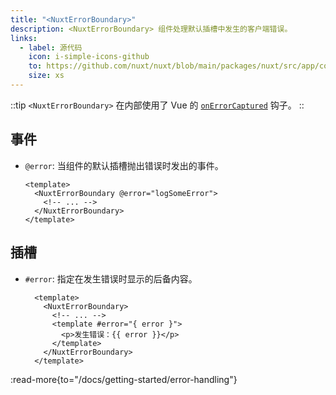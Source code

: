 ```yaml
---
title: "<NuxtErrorBoundary>"
description: <NuxtErrorBoundary> 组件处理默认插槽中发生的客户端错误。
links:
  - label: 源代码
    icon: i-simple-icons-github
    to: https://github.com/nuxt/nuxt/blob/main/packages/nuxt/src/app/components/nuxt-error-boundary.ts
    size: xs
---
```


::tip
`<NuxtErrorBoundary>` 在内部使用了 Vue 的 [`onErrorCaptured`](https://vuejs.org/api/composition-api-lifecycle.html#onerrorcaptured) 钩子。
::

## 事件

- `@error`: 当组件的默认插槽抛出错误时发出的事件。

  ```vue
  <template>
    <NuxtErrorBoundary @error="logSomeError">
      <!-- ... -->
    </NuxtErrorBoundary>
  </template>
  ```

## 插槽

- `#error`: 指定在发生错误时显示的后备内容。

  ```vue
    <template>
      <NuxtErrorBoundary>
        <!-- ... -->
        <template #error="{ error }">
          <p>发生错误：{{ error }}</p>
        </template>
      </NuxtErrorBoundary>
    </template>
  ```

:read-more{to="/docs/getting-started/error-handling"}
